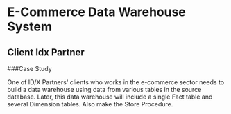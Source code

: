 # E-Commerce Data Warehouse System
## Client Idx Partner

###Case Study

One of ID/X Partners' clients who works in the e-commerce sector needs to build a data warehouse using data from various tables in the source database. Later, this data warehouse will include a single Fact table and several Dimension tables. Also make the Store Procedure.
